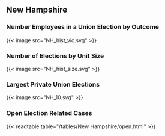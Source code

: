 ##  New Hampshire

### Number Employees in a Union Election by Outcome
{{< image src="NH_hist_vic.svg" >}}

### Number of Elections by Unit Size
{{< image src="NH_hist_size.svg" >}}

### Largest Private Union Elections
{{< image src="NH_10.svg" >}}

### Open Election Related Cases
{{< readtable table="/tables/New Hampshire/open.html" >}}

